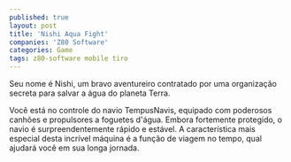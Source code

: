 ```yaml
---
published: true
layout: post
title: 'Nishi Aqua Fight'
companies: 'Z80 Software'
categories: Game
tags: z80-software mobile tiro
---
```

Seu nome é Nishi, um bravo aventureiro contratado por uma organização secreta para salvar a água do planeta Terra.

Você está no controle do navio TempusNavis, equipado com poderosos canhões e propulsores a foguetes d'água. Embora fortemente protegido, o navio é surpreendentemente rápido e estável. A característica mais especial desta incrível máquina é a função de viagem no tempo, qual ajudará você em sua longa jornada.














